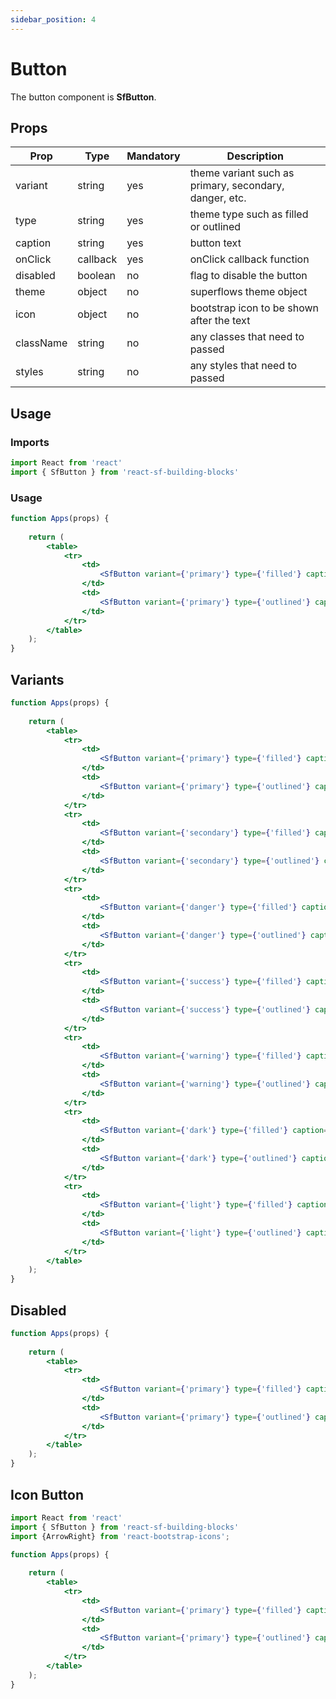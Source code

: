 ```yaml
---
sidebar_position: 4
---
```


# Button

The button component is **SfButton**.

## Props

| Prop          | Type           | Mandatory | Description 
|---------------|----------------|-----------|---------------------------------
| variant       | string         | yes       | theme variant such as primary, secondary, danger, etc.
| type          | string         | yes       | theme type such as filled or outlined
| caption       | string         | yes       | button text
| onClick       | callback       | yes       | onClick callback function
| disabled      | boolean        | no        | flag to disable the button
| theme         | object         | no        | superflows theme object
| icon          | object         | no        | bootstrap icon to be shown after the text
| className     | string         | no        | any classes that need to passed
| styles        | string         | no        | any styles that need to passed

## Usage

### Imports

```jsx
import React from 'react'
import { SfButton } from 'react-sf-building-blocks'
```

### Usage

```jsx live
function Apps(props) {
  
    return (
        <table>
            <tr>
                <td>
                    <SfButton variant={'primary'} type={'filled'} caption={'Next'} onClick={(event) => {alert('clicked');}}/>
                </td>
                <td>
                    <SfButton variant={'primary'} type={'outlined'} caption={'Next'} onClick={(event) => {alert('clicked');}}/>
                </td>
            </tr>
        </table>
    );
}
```

## Variants

```jsx live
function Apps(props) {
  
    return (
        <table>
            <tr>
                <td>
                    <SfButton variant={'primary'} type={'filled'} caption={'Primary Filled'} onClick={(event) => {alert('clicked');}}/>
                </td>
                <td>
                    <SfButton variant={'primary'} type={'outlined'} caption={'Primary Outlined'} onClick={(event) => {alert('clicked');}}/>
                </td>
            </tr>
            <tr>
                <td>
                    <SfButton variant={'secondary'} type={'filled'} caption={'Secondary Filled'} onClick={(event) => {alert('clicked');}}/>
                </td>
                <td>
                    <SfButton variant={'secondary'} type={'outlined'} caption={'Secondary Outliined'} onClick={(event) => {alert('clicked');}}/>
                </td>
            </tr>
            <tr>
                <td>
                    <SfButton variant={'danger'} type={'filled'} caption={'Danger Filled'} onClick={(event) => {alert('clicked');}}/>
                </td>
                <td>
                    <SfButton variant={'danger'} type={'outlined'} caption={'Danger Outlined'} onClick={(event) => {alert('clicked');}}/>
                </td>
            </tr>
            <tr>
                <td>
                    <SfButton variant={'success'} type={'filled'} caption={'Success Filled'} onClick={(event) => {alert('clicked');}}/>
                </td>
                <td>
                    <SfButton variant={'success'} type={'outlined'} caption={'Success Outlined'} onClick={(event) => {alert('clicked');}}/>
                </td>
            </tr>
            <tr>
                <td>
                    <SfButton variant={'warning'} type={'filled'} caption={'Warning Filled'} onClick={(event) => {alert('clicked');}}/>
                </td>
                <td>
                    <SfButton variant={'warning'} type={'outlined'} caption={'Warning Outlined'} onClick={(event) => {alert('clicked');}}/>
                </td>
            </tr>
            <tr>
                <td>
                    <SfButton variant={'dark'} type={'filled'} caption={'Dark Filled'} onClick={(event) => {alert('clicked');}}/>
                </td>
                <td>
                    <SfButton variant={'dark'} type={'outlined'} caption={'Dark Outlined'} onClick={(event) => {alert('clicked');}}/>
                </td>
            </tr>
            <tr>
                <td>
                    <SfButton variant={'light'} type={'filled'} caption={'Light Filled'} onClick={(event) => {alert('clicked');}}/>
                </td>
                <td>
                    <SfButton variant={'light'} type={'outlined'} caption={'Light Outlined'} onClick={(event) => {alert('clicked');}}/>
                </td>
            </tr>
        </table>
    );
}
```

## Disabled

```jsx live
function Apps(props) {
  
    return (
        <table>
            <tr>
                <td>
                    <SfButton variant={'primary'} type={'filled'} caption={'Primary Filled'} disabled={true} onClick={(event) => {alert('clicked');}}/>
                </td>
                <td>
                    <SfButton variant={'primary'} type={'outlined'} caption={'Primary Outlined'} disabled={true} onClick={(event) => {alert('clicked');}}/>
                </td>
            </tr>
        </table>
    );
}
```

## Icon Button

```jsx
import React from 'react'
import { SfButton } from 'react-sf-building-blocks'
import {ArrowRight} from 'react-bootstrap-icons';
```

```jsx live
function Apps(props) {
  
    return (
        <table>
            <tr>
                <td>
                    <SfButton variant={'primary'} type={'filled'} caption={'Primary Filled'} onClick={(event) => {alert('clicked');}} icon={<ArrowRight />}/>
                </td>
                <td>
                    <SfButton variant={'primary'} type={'outlined'} caption={'Primary Outlined'} onClick={(event) => {alert('clicked');}} icon={<ArrowRight />}/>
                </td>
            </tr>
        </table>
    );
}
```
